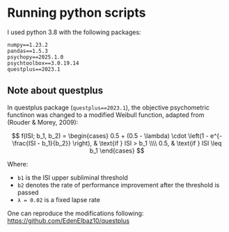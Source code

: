 # Running python scripts
I used python 3.8 with the following packages:
```
numpy==1.23.2
pandas==1.5.3
psychopy==2025.1.0
psychtoolbox==3.0.19.14
questplus==2023.1
```

## Note about questplus
In questplus package (`questplus==2023.1`), the objective psychometric functinon was changed to a modified Weibull function, adapted from (Rouder & Morey, 2009):

$$
f(ISI; b_1, b_2) =
\begin{cases}
0.5 + (0.5 - \lambda) \cdot \left(1 - e^{- \frac{ISI - b_1}{b_2}} \right), & \text{if } ISI > b_1 \\\\
0.5, & \text{if } ISI \leq b_1
\end{cases}
$$

Where:
- `b1` is the ISI upper subliminal threshold 
- `b2` denotes the rate of performance improvement after the threshold is passed 
- `λ = 0.02` is a fixed lapse rate

One can reproduce the modifications following: https://github.com/EdenElbaz10/questplus
